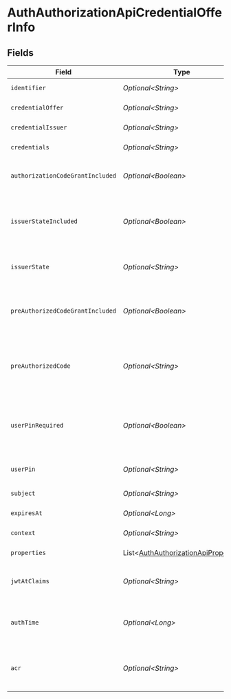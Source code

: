 # AuthAuthorizationApiCredentialOfferInfo


## Fields

| Field                                                                                                                                         | Type                                                                                                                                          | Required                                                                                                                                      | Description                                                                                                                                   |
| --------------------------------------------------------------------------------------------------------------------------------------------- | --------------------------------------------------------------------------------------------------------------------------------------------- | --------------------------------------------------------------------------------------------------------------------------------------------- | --------------------------------------------------------------------------------------------------------------------------------------------- |
| `identifier`                                                                                                                                  | *Optional\<String>*                                                                                                                           | :heavy_minus_sign:                                                                                                                            | The identifier of the credential offer.                                                                                                       |
| `credentialOffer`                                                                                                                             | *Optional\<String>*                                                                                                                           | :heavy_minus_sign:                                                                                                                            | The credential offer in the JSON format.                                                                                                      |
| `credentialIssuer`                                                                                                                            | *Optional\<String>*                                                                                                                           | :heavy_minus_sign:                                                                                                                            | The identifier of the credential issuer.                                                                                                      |
| `credentials`                                                                                                                                 | *Optional\<String>*                                                                                                                           | :heavy_minus_sign:                                                                                                                            | The value of the `credentials` object in the JSON format.                                                                                     |
| `authorizationCodeGrantIncluded`                                                                                                              | *Optional\<Boolean>*                                                                                                                          | :heavy_minus_sign:                                                                                                                            | The flag indicating whether the `authorization_code` object is<br/>included in the `grants` object.<br/>                                      |
| `issuerStateIncluded`                                                                                                                         | *Optional\<Boolean>*                                                                                                                          | :heavy_minus_sign:                                                                                                                            | The flag indicating whether the `issuer_state` property is<br/>included in the `authorization_code` object in the `grants`<br/>object.<br/>   |
| `issuerState`                                                                                                                                 | *Optional\<String>*                                                                                                                           | :heavy_minus_sign:                                                                                                                            | The value of the `issuer_state` property in the<br/>`authorization_code` object in the `grants` object.<br/>                                  |
| `preAuthorizedCodeGrantIncluded`                                                                                                              | *Optional\<Boolean>*                                                                                                                          | :heavy_minus_sign:                                                                                                                            | The flag indicating whether the<br/>`urn:ietf:params:oauth:grant-type:pre-authorized_code` object is<br/>included in the `grants` object.<br/> |
| `preAuthorizedCode`                                                                                                                           | *Optional\<String>*                                                                                                                           | :heavy_minus_sign:                                                                                                                            | The value of the `pre-authorized_code` property in the<br/>`urn:ietf:params:oauth:grant-type:pre-authorized_code` object in<br/>the `grants` object.<br/> |
| `userPinRequired`                                                                                                                             | *Optional\<Boolean>*                                                                                                                          | :heavy_minus_sign:                                                                                                                            | The value of the `user_pin_required` property in the<br/>`urn:ietf:params:oauth:grant-type:pre-authorized_code` object in<br/>the `grants` object.<br/> |
| `userPin`                                                                                                                                     | *Optional\<String>*                                                                                                                           | :heavy_minus_sign:                                                                                                                            | The value of the user PIN associated with the credential offer.                                                                               |
| `subject`                                                                                                                                     | *Optional\<String>*                                                                                                                           | :heavy_minus_sign:                                                                                                                            | The subject associated with the credential offer.                                                                                             |
| `expiresAt`                                                                                                                                   | *Optional\<Long>*                                                                                                                             | :heavy_minus_sign:                                                                                                                            | The time at which the credential offer will expire.                                                                                           |
| `context`                                                                                                                                     | *Optional\<String>*                                                                                                                           | :heavy_minus_sign:                                                                                                                            | The general-purpose arbitrary string.                                                                                                         |
| `properties`                                                                                                                                  | List\<[AuthAuthorizationApiProperty](../../models/operations/AuthAuthorizationApiProperty.md)>                                                | :heavy_minus_sign:                                                                                                                            | Extra properties to associate with the credential offer.                                                                                      |
| `jwtAtClaims`                                                                                                                                 | *Optional\<String>*                                                                                                                           | :heavy_minus_sign:                                                                                                                            | Additional claims that are added to the payload part of the JWT<br/>access token.<br/>                                                        |
| `authTime`                                                                                                                                    | *Optional\<Long>*                                                                                                                             | :heavy_minus_sign:                                                                                                                            | The time at which the user authentication was performed during<br/>the course of issuing the credential offer.<br/>                           |
| `acr`                                                                                                                                         | *Optional\<String>*                                                                                                                           | :heavy_minus_sign:                                                                                                                            | The Authentication Context Class Reference of the user authentication<br/>performed during the course of issuing the credential offer.<br/>   |
